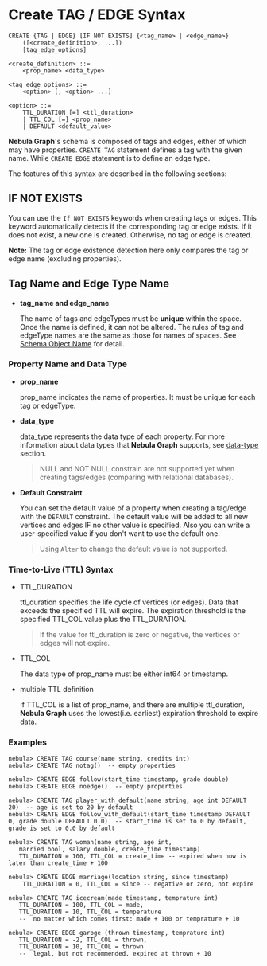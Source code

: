 # Create TAG / EDGE Syntax

```ngql
CREATE {TAG | EDGE} [IF NOT EXISTS] {<tag_name> | <edge_name>}
    ([<create_definition>, ...])
    [tag_edge_options]

<create_definition> ::=
    <prop_name> <data_type>

<tag_edge_options> ::=
    <option> [, <option> ...]

<option> ::=
    TTL_DURATION [=] <ttl_duration>
    | TTL_COL [=] <prop_name>
    | DEFAULT <default_value>
```

**Nebula Graph**'s schema is composed of tags and edges, either of which may have properties. `CREATE TAG` statement defines a tag with the given name. While `CREATE EDGE` statement is to define an edge type.

The features of this syntax are described in the following sections:

## IF NOT EXISTS

You can use the `If NOT EXISTS` keywords when creating tags or edges. This keyword automatically detects if the corresponding tag or edge exists. If it does not exist, a new one is created. Otherwise, no tag or edge is created.

**Note:** The tag or edge existence detection here only compares the tag or edge name (excluding properties).

## Tag Name and Edge Type Name

* **tag_name and edge_name**

    The name of tags and edgeTypes must be **unique** within the space. Once the name is defined, it can not be altered. The rules of tag and edgeType names are the same as those for names of spaces. See [Schema Object Name](../../3.language-structure/schema-object-names.md) for detail.

### Property Name and Data Type

* **prop_name**

    prop_name indicates the name of properties. It must be unique for each tag or edgeType.

* **data_type**

    data_type represents the data type of each property. For more information about data types that **Nebula Graph** supports, see [data-type](../../1.data-types/data-types.md) section.

    > NULL and NOT NULL constrain are not supported yet when creating tags/edges (comparing with relational databases).

* **Default Constraint**

    You can set the default value of a property when creating a tag/edge with the `DEFAULT` constraint. The default value will be added to all new vertices and edges IF no other value is specified. Also you can write a user-specified value if you don't want to use the default one.

    > Using `Alter` to change the default value is not supported.

    <!-- > Since it's so error-prone to modify the default value with new one, using `Alter` to change the default value is not supported. -->

### Time-to-Live (TTL) Syntax

* TTL_DURATION

    ttl_duration specifies the life cycle of vertices (or edges). Data that exceeds the specified TTL will expire. The expiration threshold is the specified TTL_COL value plus the TTL_DURATION.

    > If the value for ttl_duration is zero or negative, the vertices or edges will not expire.

* TTL_COL

    The data type of prop_name must be either int64 or timestamp.

* multiple TTL definition

    If TTL_COL is a list of prop_name, and there are multiple ttl_duration, **Nebula Graph** uses the lowest(i.e. earliest) expiration threshold to expire data.

### Examples

```ngql
nebula> CREATE TAG course(name string, credits int)
nebula> CREATE TAG notag()  -- empty properties

nebula> CREATE EDGE follow(start_time timestamp, grade double)
nebula> CREATE EDGE noedge()  -- empty properties

nebula> CREATE TAG player_with_default(name string, age int DEFAULT 20)  -- age is set to 20 by default
nebula> CREATE EDGE follow_with_default(start_time timestamp DEFAULT 0, grade double DEFAULT 0.0)  -- start_time is set to 0 by default, grade is set to 0.0 by default
```

```ngql
nebula> CREATE TAG woman(name string, age int,
   married bool, salary double, create_time timestamp)
   TTL_DURATION = 100, TTL_COL = create_time -- expired when now is later than create_time + 100

nebula> CREATE EDGE marriage(location string, since timestamp)
    TTL_DURATION = 0, TTL_COL = since -- negative or zero, not expire

nebula> CREATE TAG icecream(made timestamp, temprature int)
   TTL_DURATION = 100, TTL_COL = made,
   TTL_DURATION = 10, TTL_COL = temperature
   --  no matter which comes first: made + 100 or temprature + 10

nebula> CREATE EDGE garbge (thrown timestamp, temprature int)
   TTL_DURATION = -2, TTL_COL = thrown,
   TTL_DURATION = 10, TTL_COL = thrown
   --  legal, but not recommended. expired at thrown + 10
```
